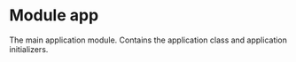# Module app

The main application module. Contains the application class and application initializers.

